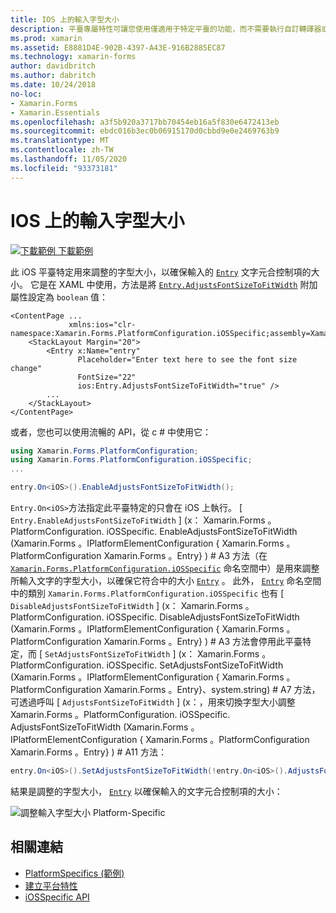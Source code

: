 ```yaml
---
title: IOS 上的輸入字型大小
description: 平臺專屬特性可讓您使用僅適用于特定平臺的功能，而不需要執行自訂轉譯器或效果。 本文說明如何使用可調整專案字型大小的 iOS 平臺特定。
ms.prod: xamarin
ms.assetid: E8881D4E-902B-4397-A43E-916B2885EC87
ms.technology: xamarin-forms
author: davidbritch
ms.author: dabritch
ms.date: 10/24/2018
no-loc:
- Xamarin.Forms
- Xamarin.Essentials
ms.openlocfilehash: a3f5b920a3717bb70454eb16a5f830e6472413eb
ms.sourcegitcommit: ebdc016b3ec0b06915170d0cbbd9e0e2469763b9
ms.translationtype: MT
ms.contentlocale: zh-TW
ms.lasthandoff: 11/05/2020
ms.locfileid: "93373181"
---
```

# <a name="entry-font-size-on-ios"></a>IOS 上的輸入字型大小

[![下載範例](~/media/shared/download.png) 下載範例](/samples/xamarin/xamarin-forms-samples/userinterface-platformspecifics)

此 iOS 平臺特定用來調整的字型大小，以確保輸入的 [`Entry`](xref:Xamarin.Forms.Entry) 文字元合控制項的大小。 它是在 XAML 中使用，方法是將 [`Entry.AdjustsFontSizeToFitWidth`](xref:Xamarin.Forms.PlatformConfiguration.iOSSpecific.Entry.AdjustsFontSizeToFitWidthProperty) 附加屬性設定為 `boolean` 值：

```xaml
<ContentPage ...
             xmlns:ios="clr-namespace:Xamarin.Forms.PlatformConfiguration.iOSSpecific;assembly=Xamarin.Forms.Core"
    <StackLayout Margin="20">
        <Entry x:Name="entry"
               Placeholder="Enter text here to see the font size change"
               FontSize="22"
               ios:Entry.AdjustsFontSizeToFitWidth="true" />
        ...
    </StackLayout>
</ContentPage>
```

或者，您也可以使用流暢的 API，從 c # 中使用它：

```csharp
using Xamarin.Forms.PlatformConfiguration;
using Xamarin.Forms.PlatformConfiguration.iOSSpecific;
...

entry.On<iOS>().EnableAdjustsFontSizeToFitWidth();
```

`Entry.On<iOS>`方法指定此平臺特定的只會在 iOS 上執行。 [ `Entry.EnableAdjustsFontSizeToFitWidth` ] (x： Xamarin.Forms 。PlatformConfiguration. iOSSpecific. EnableAdjustsFontSizeToFitWidth (Xamarin.Forms 。IPlatformElementConfiguration { Xamarin.Forms 。PlatformConfiguration Xamarin.Forms 。Entry} ) # A3 方法（在 [`Xamarin.Forms.PlatformConfiguration.iOSSpecific`](xref:Xamarin.Forms.PlatformConfiguration.iOSSpecific) 命名空間中）是用來調整所輸入文字的字型大小，以確保它符合中的大小 [`Entry`](xref:Xamarin.Forms.Entry) 。 此外， [`Entry`](xref:Xamarin.Forms.PlatformConfiguration.iOSSpecific.Entry) 命名空間中的類別 `Xamarin.Forms.PlatformConfiguration.iOSSpecific` 也有 [ `DisableAdjustsFontSizeToFitWidth` ] (x： Xamarin.Forms 。PlatformConfiguration. iOSSpecific. DisableAdjustsFontSizeToFitWidth (Xamarin.Forms 。IPlatformElementConfiguration { Xamarin.Forms 。PlatformConfiguration Xamarin.Forms 。Entry} ) # A3 方法會停用此平臺特定，而 [ `SetAdjustsFontSizeToFitWidth` ] (x： Xamarin.Forms 。PlatformConfiguration. iOSSpecific. SetAdjustsFontSizeToFitWidth (Xamarin.Forms 。IPlatformElementConfiguration { Xamarin.Forms 。PlatformConfiguration Xamarin.Forms 。Entry}、system.string) # A7 方法，可透過呼叫 [ `AdjustsFontSizeToFitWidth` ] (x：，用來切換字型大小調整 Xamarin.Forms 。PlatformConfiguration. iOSSpecific. AdjustsFontSizeToFitWidth (Xamarin.Forms 。IPlatformElementConfiguration { Xamarin.Forms 。PlatformConfiguration Xamarin.Forms 。Entry} ) # A11 方法：

```csharp
entry.On<iOS>().SetAdjustsFontSizeToFitWidth(!entry.On<iOS>().AdjustsFontSizeToFitWidth());
```

結果是調整的字型大小， [`Entry`](xref:Xamarin.Forms.Entry) 以確保輸入的文字元合控制項的大小：

![調整輸入字型大小 Platform-Specific](entry-font-size-images/entry-font-size.png)

## <a name="related-links"></a>相關連結

- [PlatformSpecifics (範例) ](/samples/xamarin/xamarin-forms-samples/userinterface-platformspecifics)
- [建立平台特性](~/xamarin-forms/platform/platform-specifics/index.md#creating-platform-specifics)
- [iOSSpecific API](xref:Xamarin.Forms.PlatformConfiguration.iOSSpecific)